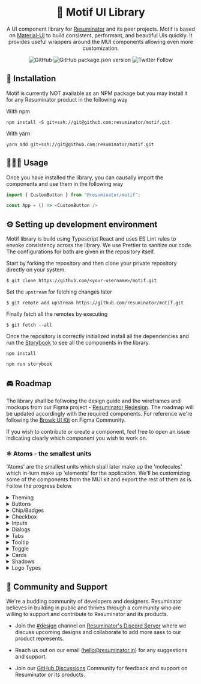 <h1 align="center">🔮 Motif UI Library</h1>

<div align="center">

A UI component library for [Resuminator](https://resuminator.in) and its peer projects.
Motif is based on [Material-UI](https://material-ui.com/) to build consistent, performant, and beautiful UIs quickly. 
It provides useful wrappers around the MUI components allowing even more customization.

![GitHub](https://img.shields.io/github/license/resuminator/motif?style=flat-square) 
![GitHub package.json version](https://img.shields.io/github/package-json/v/resuminator/motif?style=flat-square)
![Twitter Follow](https://img.shields.io/twitter/follow/resuminator?style=social)

</div>

## 🧩 Installation
Motif is currently NOT available as an NPM package but you may install it for any Resuminator product in the following way

With npm 
```shell
npm install -S git+ssh://git@github.com:resuminator/motif.git
```

With yarn
```shell
yarn add git+ssh://git@github.com:resuminator/motif.git
```

## 👨🏻‍💻 Usage
Once you have installed the library, you can causally import the components and use them in the following way

```js
import { CustomButton } from "@resuminator/motif";

const App = () => <CustomButton />
```

## ⚙ Setting up development environment
Motif library is build using Typescript React and uses ES Lint rules to envoke consistency across the library. We use Prettier to sanitize our code. The configurations for both are given in the repository itself.

Start by forking the repository and then clone your private repository directly on your system.

```shell
$ git clone https://github.com/<your-username>/motif.git
```

Set the `upstream` for fetching changes later

```shell
$ git remote add upstream https://github.com/resuminator/motif.git
```

Finally fetch all the remotes by executing

```shell
$ git fetch --all
```

Once the repository is correctly initialized install all the dependencies and run the [Storybook](https://storybook.js.org/) to see all the components in the library.

```shell
npm install
```

```shell
npm run storybook
```

## 🚘 Roadmap
The library shall be follwoing the design guide and the wireframes and mockups from our Figma project - [Resuminator Redesign](https://bit.ly/resuminator-figma). The roadmap will be updated accordingly with the required components. For reference we're following the [Browk UI Kit](https://www.figma.com/community/file/817436609226882468) on Figma Community.

If you wish to contribute or create a component, feel free to open an issue indicating clearly which component you wish to work on.

### ⚛ Atoms - the smallest units
'Atoms' are the smallest units which shall later make up the 'molecules' which in-turn make up 'elements' for the application. We'll be customizing some of the components from the MUI kit and export the rest of them as is. Follow the progress below.

<details>
<summary> Theming </summary>
   <li> [X] Typography
   <li> [X] UI Kit
   <li> [ ] Color Scheme
</details>
<details>
<summary> Buttons</summary>  
   <li> [ ] Secondary (Light & Dark)
   <li> [ ] Primary (Light & Dark)
   <li> [ ] With Loader
   <li> [ ] Outlined
   <li> [ ] Flat
</details>
<details>
<summary> Chip/Badges </summary>
   <li> [ ] Contained
   <li> [ ] Outlined
   <li> [ ] Tags
   <li> [ ] Pro Badge
</details>
<details>
<summary> Checkbox </summary>
   <li> [ ] Default
   <li> [ ] With Label
</details>
<details>
<summary> Inputs </summary>
   <li> [ ] Default
   <li> [ ] With Hover
   <li> [ ] With Color 
   <li> [ ] With Icon (Left/Right/Both)
   <li> [ ] With Search
</details>
<details>
<summary> Dialogs </summary>
   <li> [ ] Default
   <li> [ ] Alert
   <li> [ ] Notice
   <li> [ ] With Action
   <li> [ ] With Form
</details>
<details>
<summary> Tabs  </summary>
   <li> [ ] Default
   <li> [ ] With line highlight
   <li> [ ] With color highlight
</details>
<details>
<summary> Tooltip </summary>
   <li> [ ] With Hover
   <li> [ ] With Direction
   <li> [ ] With Action
</details>
<details>
<summary> Toggle </summary>
   <li> [ ] With Icon
   <li> [ ] With Label
</details>
<details>
<summary> Cards </summary>
   <li> [ ] Rounded Card (4px, 8px, 16px)  
   <li> [ ] Flat Cards
   <li> [ ] With Hover
</details>
<details>
<summary> Shadows </summary>
   <li> [ ] Default
   <li> [ ] Colored
   <li> [ ] Hover
   <li> [ ] Active
</details>
<details>
<summary> Logo Types </summary>
   <li> [ ] Emblem
   <li> [ ] Emblem with Text
   <li> [ ] Only Text
</details>

## 🤗 Community and Support
We're a budding community of developers and designers. 
Resuminator believes in building in public and thrives through a community who are willing to support and contribute to Resuminator and its products. 

* Join the [#design](https://discord.gg/4aCE49hzak) channel on [Resuminator's Discord Server](https://discord.gg/m8knsUfU5R) where we discuss upcoming designs and collaborate to add more sass to our product represents. 

* Reach us out on our email ([hello@resuminator.in](mailto:hello@resuminator.in)) for any suggestions and support.

* Join our [GitHub Discussions](https://github.com/resuminator/resuminator/discussions) Community for feedback and support on Resuminator or its products.
